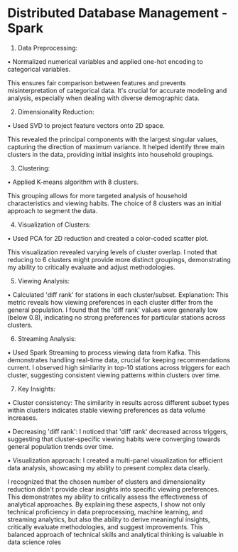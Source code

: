 # Distributed Database Management - Spark
1.	Data Preprocessing:

•	Normalized numerical variables and applied one-hot encoding to categorical variables.

This ensures fair comparison between features and prevents misinterpretation of categorical data. It's crucial for accurate modeling and analysis, especially when dealing with diverse demographic data.

2.	Dimensionality Reduction:

•	Used SVD to project feature vectors onto 2D space.

This revealed the principal components with the largest singular values, capturing the direction of maximum variance. It helped identify three main clusters in the data, providing initial insights into household groupings.

3.	Clustering:

•	Applied K-means algorithm with 8 clusters.

This grouping allows for more targeted analysis of household characteristics and viewing habits. The choice of 8 clusters was an initial approach to segment the data.

4.	Visualization of Clusters:

•	Used PCA for 2D reduction and created a color-coded scatter plot.

This visualization revealed varying levels of cluster overlap. I noted that reducing to 6 clusters might provide more distinct groupings, demonstrating my ability to critically evaluate and adjust methodologies.

5.	Viewing Analysis:

•	Calculated 'diff rank' for stations in each cluster/subset.
Explanation: This metric reveals how viewing preferences in each cluster differ from the general population. I found that the 'diff rank' values were generally low (below 0.8), indicating no strong preferences for particular stations across clusters.

6.	Streaming Analysis:

•	Used Spark Streaming to process viewing data from Kafka.
This demonstrates handling real-time data, crucial for keeping recommendations current. I observed high similarity in top-10 stations across triggers for each cluster, suggesting consistent viewing patterns within clusters over time.

7.	Key Insights:

•	Cluster consistency: The similarity in results across different subset types within clusters indicates stable viewing preferences as data volume increases.

•	Decreasing 'diff rank': I noticed that 'diff rank' decreased across triggers, suggesting that cluster-specific viewing habits were converging towards general population trends over time.

•	Visualization approach: I created a multi-panel visualization for efficient data analysis, showcasing my ability to present complex data clearly.

I recognized that the chosen number of clusters and dimensionality reduction didn't provide clear insights into specific viewing preferences. This demonstrates my ability to critically assess the effectiveness of analytical approaches.
By explaining these aspects, I show not only technical proficiency in data preprocessing, machine learning, and streaming analytics, but also the ability to derive meaningful insights, critically evaluate methodologies, and suggest improvements. This balanced approach of technical skills and analytical thinking is valuable in data science roles

